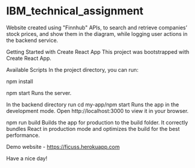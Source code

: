# IBM_technical_assignment
Website created using "Finnhub" APIs, to search and retrieve companies’ stock prices, and show them in the diagram, while logging user actions in the backend service.

Getting Started with Create React App
This project was bootstrapped with Create React App.

Available Scripts
In the project directory, you can run:

npm install

npm start
Runs the server.

In the backend directory run
cd my-app/npm start
Runs the app in the development mode.
Open http://localhost:3000 to view it in your browser.


npm run build
Builds the app for production to the build folder.
It correctly bundles React in production mode and optimizes the build for the best performance.



Demo website - https://ficuss.herokuapp.com

Have a nice day!
